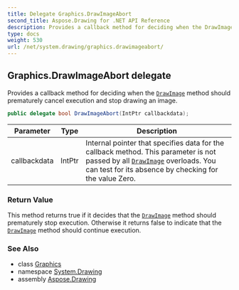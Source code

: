 ```yaml
---
title: Delegate Graphics.DrawImageAbort
second_title: Aspose.Drawing for .NET API Reference
description: Provides a callback method for deciding when the DrawImage method should prematurely cancel execution and stop drawing an image
type: docs
weight: 530
url: /net/system.drawing/graphics.drawimageabort/
---
```

## Graphics.DrawImageAbort delegate

Provides a callback method for deciding when the [`DrawImage`](../graphics/drawimage/) method should prematurely cancel execution and stop drawing an image.

```csharp
public delegate bool DrawImageAbort(IntPtr callbackdata);
```

| Parameter | Type | Description |
| --- | --- | --- |
| callbackdata | IntPtr | Internal pointer that specifies data for the callback method. This parameter is not passed by all [`DrawImage`](../graphics/drawimage/) overloads. You can test for its absence by checking for the value Zero. |

### Return Value

This method returns true if it decides that the [`DrawImage`](../graphics/drawimage/) method should prematurely stop execution. Otherwise it returns false to indicate that the [`DrawImage`](../graphics/drawimage/) method should continue execution.

### See Also

* class [Graphics](../graphics/)
* namespace [System.Drawing](../../system.drawing/)
* assembly [Aspose.Drawing](../../)


